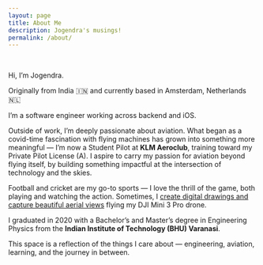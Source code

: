 ```yaml
---
layout: page
title: About Me
description: Jogendra's musings!
permalink: /about/
---
```

<br>

Hi, I’m Jogendra.

Originally from India 🇮🇳 and currently based in Amsterdam, Netherlands 🇳🇱

I’m a software engineer working across backend and iOS.

Outside of work, I’m deeply passionate about aviation. What began as a covid-time fascination with flying machines has grown into something more meaningful — I’m now a Student Pilot at **KLM Aeroclub**, training toward my Private Pilot License (A). I aspire to carry my passion for aviation beyond flying itself, by building something impactful at the intersection of technology and the skies.

Football and cricket are my go-to sports — I love the thrill of the game, both playing and watching the action. Sometimes, I [create digital drawings and capture beautiful aerial views](https://www.instagram.com/flaps.out/) flying my DJI Mini 3 Pro drone.

I graduated in 2020 with a Bachelor’s and Master’s degree in Engineering Physics from the **Indian Institute of Technology (BHU) Varanasi**.

This space is a reflection of the things I care about — engineering, aviation, learning, and the journey in between.

<br>
<div align="left">
<p>
<a href="https://github.com/jogendra"><i class="fa fa-github" aria-hidden="true" style="font-size:32px;color:#b28900"></i></a>
&nbsp; &nbsp; &nbsp;
<a href="https://twitter.com/jogendrafx"><i class="fa fa-twitter" aria-hidden="true" style="font-size:32px;color:#b28900"></i></a>
&nbsp; &nbsp; &nbsp;
<a href="https://www.linkedin.com/in/jogendrafx/"><i class="fa fa-linkedin" aria-hidden="true" style="font-size:32px;color:#b28900"></i></a>
&nbsp; &nbsp; &nbsp;
<a href="https://www.instagram.com/jogendrafx/"><i class="fa fa-instagram" aria-hidden="true" style="font-size:32px;color:#b28900"></i></a>
&nbsp; &nbsp; &nbsp;
</p>
</div>
 
